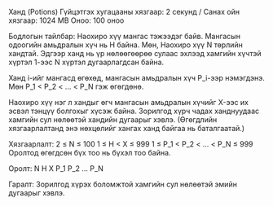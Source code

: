 Ханд (Potions)
Гүйцэтгэх хугацааны хязгаар: 2 секунд / Санах ойн хязгаар: 1024 MB
Оноо: 100 оноо

Бодлогын тайлбар:
Наохиро хүү мангас тэжээдэг байв. Мангасын одоогийн амьдралын хүч нь H байна. Мөн, Наохиро хүү N төрлийн хандтай. Эдгээр ханд нь үр нөлөөгөөрөө сулаас эхлээд хамгийн хүчтэй хүртэл 1-ээс N хүртэл дугаарлагдсан байна.

Ханд i-ийг мангасд өгөхөд, мангасын амьдралын хүч P_i-ээр нэмэгдэнэ. Мөн P_1 < P_2 < ... < P_N гэж өгөгдөнө.

Наохиро хүү нэг л хандыг өгч мангасын амьдралын хүчийг X-ээс их эсвэл тэнцүү болгохыг хүсэж байна. Зорилгод хүрч чадах ханднуудаас хамгийн сул нөлөөтэй хандийн дугаарыг хэвлэ. (Өгөгдлийн хязгаарлалтанд энэ нөхцөлийг хангах ханд байгаа нь баталгаатай.)

Хязгаарлалт:
2 ≤ N ≤ 100
1 ≤ H < X ≤ 999
1 ≤ P_1 < P_2 < ... < P_N ≤ 999
Оролтод өгөгдсөн бүх тоо нь бүхэл тоо байна.

Оролт:
N
H
X
P_1
P_2
...
P_N

Гаралт:
Зорилгод хүрэх боломжтой хамгийн сул нөлөөтэй эмийн дугаарыг хэвлэ.